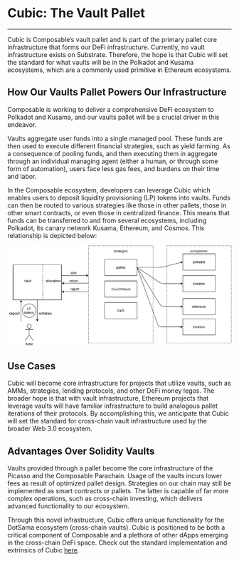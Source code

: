# Cubic: The Vault Pallet

---

Cubic is Composable’s vault pallet and is part of the primary pallet core infrastructure that forms our DeFi infrastructure. 
Currently, no vault infrastructure exists on Substrate. Therefore, the hope is that Cubic will set the standard for what vaults will be in the Polkadot and Kusama ecosystems, which are a commonly used primitive in Ethereum ecosystems.


## How Our Vaults Pallet Powers Our Infrastructure

Composable is working to deliver a comprehensive DeFi ecosystem to Polkadot and Kusama, and our vaults pallet will be a crucial driver in this endeavor.

Vaults aggregate user funds into a single managed pool. These funds are then used to execute different financial strategies, such as yield farming. 
As a consequence of pooling funds, and then executing them in aggregate through an individual managing agent (either a human, or through some form of automation), users face less gas fees, and burdens on their time and labor.

In the Composable ecosystem, developers can leverage Cubic which enables users to deposit liquidity provisioning (LP) tokens into vaults. Funds can then be routed to various strategies like those in other pallets, those in other smart contracts, or even those in centralized finance. 
This means that funds can be transferred to and from several ecosystems, including Polkadot, its canary network Kusama, Ethereum, and Cosmos. This relationship is depicted below:


![how_our_vaults_pallet_powers_our_infrastructure](./how-cubic-powers-our-infrastructure.jpg)


## Use Cases

Cubic will become core infrastructure for projects that utilize vaults, such as AMMs, strategies, lending protocols, and other DeFi money legos. 
The broader hope is that with vault infrastructure, Ethereum projects that leverage vaults will have familiar infrastructure to build analogous pallet iterations of their protocols. 
By accomplishing this, we anticipate that Cubic will set the standard for cross-chain vault infrastructure used by the broader Web 3.0 ecosystem.


## Advantages Over Solidity Vaults


Vaults provided through a pallet become the core infrastructure of the Picasso and the Composable Parachain. 
Usage of the vaults incurs lower fees as result of optimized pallet design. Strategies on our chain may still be implemented as smart contracts or pallets. 
The latter is capable of far more complex operations, such as cross-chain investing, which delivers advanced functionality to our ecosystem.


Through this novel infrastructure, Cubic offers unique functionality for the DotSama ecosystem (cross-chain vaults). 
Cubic is positioned to be both a critical component of Composable and a plethora of other dApps emerging in the cross-chain DeFi space. 
Check out the standard implementation and extrinsics of Cubic [here](https://dali.devnets.composablefinance.ninja/pallets/vault.html).
